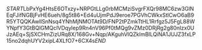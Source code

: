 $START$LbPxYg4HtsE6OTxzy+NRPGtLLg0rbMCMziSvgrFXQr98MC6zw3GlNEqFJifNGBjFvHE6ueh/8g5t86+Ed4uUjmPdJ9eroe7PGVhCWkxStlCwO6aB9R5YTQQKAwIlSnNsq4YNhMjNMOTAt9D/FNP2tPZmkTtHL1Rrfgz5J5FgL88WYNpfY3GtBQlGMQclVDqylep9Rn4nV96Pf0tMQg9vZMz0DRjRg2g80nIzx0UJzAEq+SjSXCHmZizURq8X/168Gv+Nqp/AKguhVIQZklmBILQiNA1JUJZ3fxLP15no2dqhUYV2xipL4XLfO7+6CX4s$END$